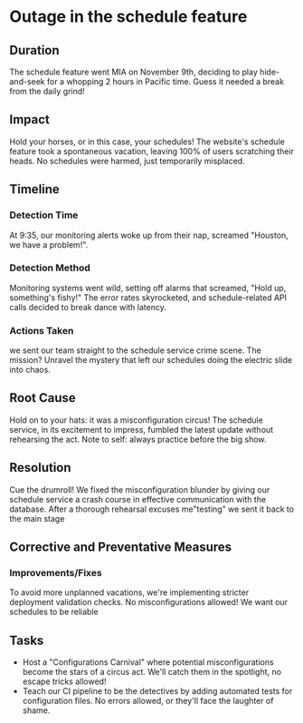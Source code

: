 # Outage in the schedule feature

## Duration

The schedule feature went MIA on November 9th, deciding to play hide-and-seek for a whopping 2 hours in Pacific time. Guess it needed a break from the daily grind!

## Impact

Hold your horses, or in this case, your schedules! The website's schedule feature took a spontaneous vacation, leaving 100% of users scratching their heads. No schedules were harmed, just temporarily misplaced.

## Timeline

### Detection Time

At 9:35, our monitoring alerts woke up from their nap, screamed "Houston, we have a problem!".

### Detection Method

Monitoring systems went wild, setting off alarms that screamed, "Hold up, something's fishy!" The error rates skyrocketed, and schedule-related API calls decided to break dance with latency.

### Actions Taken

we sent our team straight to the schedule service crime scene. The mission? Unravel the mystery that left our schedules doing the electric slide into chaos.

## Root Cause

Hold on to your hats: it was a misconfiguration circus! The schedule service, in its excitement to impress, fumbled the latest update without rehearsing the act. Note to self: always practice before the big show.

## Resolution

Cue the drumroll! We fixed the misconfiguration blunder by giving our schedule service a crash course in effective communication with the database. After a thorough rehearsal excuses me"testing" we sent it back to the main stage

## Corrective and Preventative Measures

### Improvements/Fixes

To avoid more unplanned vacations, we're implementing stricter deployment validation checks. No misconfigurations allowed! We want our schedules to be reliable

## Tasks

- Host a "Configurations Carnival" where potential misconfigurations become the stars of a circus act. We'll catch them in the spotlight, no escape tricks allowed!
- Teach our CI pipeline to be the detectives by adding automated tests for configuration files. No errors allowed, or they'll face the laughter of shame.
